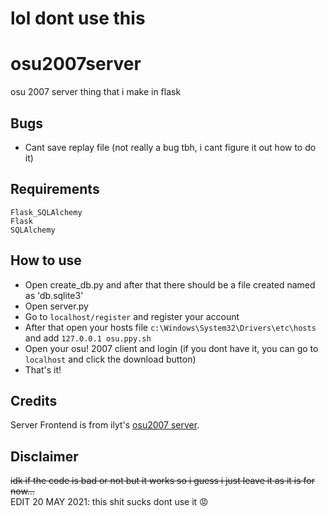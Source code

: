 # lol dont use this

# osu2007server
osu 2007 server thing that i make in flask

## Bugs
* Cant save replay file (not really a bug tbh, i cant figure it out how to do it)

## Requirements
```
Flask_SQLAlchemy
Flask
SQLAlchemy
```

## How to use
* Open create_db.py and after that there should be a file created named as 'db.sqlite3'
* Open server.py
* Go to ``localhost/register`` and register your account
* After that open your hosts file ``c:\Windows\System32\Drivers\etc\hosts`` and add ``127.0.0.1 osu.ppy.sh``
* Open your osu! 2007 client and login (if you dont have it, you can go to ``localhost`` and click the download button)
* That's it!


## Credits
Server Frontend is from ilyt's [osu2007 server](https://github.com/hzlnut/osu-2007).


## Disclaimer
~~idk if the code is bad or not but it works so i guess i just leave it as it is for now... <br/>~~
EDIT 20 MAY 2021: this shit sucks dont use it :rage:
